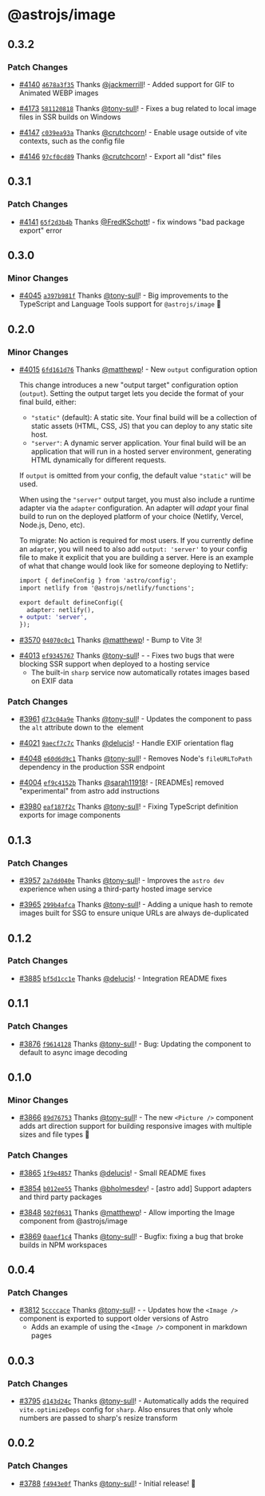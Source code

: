 # @astrojs/image

## 0.3.2

### Patch Changes

- [#4140](https://github.com/withastro/astro/pull/4140) [`4678a3f35`](https://github.com/withastro/astro/commit/4678a3f358840db853db55b753b329ae592a589c) Thanks [@jackmerrill](https://github.com/jackmerrill)! - Added support for GIF to Animated WEBP images

* [#4173](https://github.com/withastro/astro/pull/4173) [`581120818`](https://github.com/withastro/astro/commit/5811208182fb70fad730b0e495d054ba970b9353) Thanks [@tony-sull](https://github.com/tony-sull)! - Fixes a bug related to local image files in SSR builds on Windows

- [#4147](https://github.com/withastro/astro/pull/4147) [`c039ea93a`](https://github.com/withastro/astro/commit/c039ea93a1372d954f924a1e6a019a834d1eeb7a) Thanks [@crutchcorn](https://github.com/crutchcorn)! - Enable usage outside of vite contexts, such as the config file

* [#4146](https://github.com/withastro/astro/pull/4146) [`97cf0cd89`](https://github.com/withastro/astro/commit/97cf0cd893b950a48ffa631247528b4b4ad73109) Thanks [@crutchcorn](https://github.com/crutchcorn)! - Export all "dist" files

## 0.3.1

### Patch Changes

- [#4141](https://github.com/withastro/astro/pull/4141) [`65f2d3b4b`](https://github.com/withastro/astro/commit/65f2d3b4b1d31411ee2ea450478349413d8f4cf6) Thanks [@FredKSchott](https://github.com/FredKSchott)! - fix windows "bad package export" error

## 0.3.0

### Minor Changes

- [#4045](https://github.com/withastro/astro/pull/4045) [`a397b981f`](https://github.com/withastro/astro/commit/a397b981f5f46dee85e6e00aa39633d018d4b9a2) Thanks [@tony-sull](https://github.com/tony-sull)! - Big improvements to the TypeScript and Language Tools support for `@astrojs/image` :tada:

## 0.2.0

### Minor Changes

- [#4015](https://github.com/withastro/astro/pull/4015) [`6fd161d76`](https://github.com/withastro/astro/commit/6fd161d7691cbf9d3ffa4646e46059dfd0940010) Thanks [@matthewp](https://github.com/matthewp)! - New `output` configuration option

  This change introduces a new "output target" configuration option (`output`). Setting the output target lets you decide the format of your final build, either:

  - `"static"` (default): A static site. Your final build will be a collection of static assets (HTML, CSS, JS) that you can deploy to any static site host.
  - `"server"`: A dynamic server application. Your final build will be an application that will run in a hosted server environment, generating HTML dynamically for different requests.

  If `output` is omitted from your config, the default value `"static"` will be used.

  When using the `"server"` output target, you must also include a runtime adapter via the `adapter` configuration. An adapter will _adapt_ your final build to run on the deployed platform of your choice (Netlify, Vercel, Node.js, Deno, etc).

  To migrate: No action is required for most users. If you currently define an `adapter`, you will need to also add `output: 'server'` to your config file to make it explicit that you are building a server. Here is an example of what that change would look like for someone deploying to Netlify:

  ```diff
  import { defineConfig } from 'astro/config';
  import netlify from '@astrojs/netlify/functions';

  export default defineConfig({
    adapter: netlify(),
  + output: 'server',
  });
  ```

* [#3570](https://github.com/withastro/astro/pull/3570) [`04070c0c1`](https://github.com/withastro/astro/commit/04070c0c12c00a3e17842ce48e36edc3f2c890a3) Thanks [@matthewp](https://github.com/matthewp)! - Bump to Vite 3!

- [#4013](https://github.com/withastro/astro/pull/4013) [`ef9345767`](https://github.com/withastro/astro/commit/ef9345767b898b436acc6da32da4936b882fd926) Thanks [@tony-sull](https://github.com/tony-sull)! - - Fixes two bugs that were blocking SSR support when deployed to a hosting service
  - The built-in `sharp` service now automatically rotates images based on EXIF data

### Patch Changes

- [#3961](https://github.com/withastro/astro/pull/3961) [`d73c04a9e`](https://github.com/withastro/astro/commit/d73c04a9e58c7d320cdb4f34604de76b30199778) Thanks [@tony-sull](https://github.com/tony-sull)! - Updates the <Picture /> component to pass the `alt` attribute down to the <img> element

* [#4021](https://github.com/withastro/astro/pull/4021) [`9aecf7c7c`](https://github.com/withastro/astro/commit/9aecf7c7c7211f34236d8dde624ca388310d3727) Thanks [@delucis](https://github.com/delucis)! - Handle EXIF orientation flag

- [#4048](https://github.com/withastro/astro/pull/4048) [`e60d6d9c1`](https://github.com/withastro/astro/commit/e60d6d9c1df7d53613c2bf46c6cfc06ac04100c5) Thanks [@tony-sull](https://github.com/tony-sull)! - Removes Node's `fileURLToPath` dependency in the production SSR endpoint

* [#4004](https://github.com/withastro/astro/pull/4004) [`ef9c4152b`](https://github.com/withastro/astro/commit/ef9c4152b2b399e25bf4e8aa7b37adcf6d0d8f17) Thanks [@sarah11918](https://github.com/sarah11918)! - [READMEs] removed "experimental" from astro add instructions

- [#3980](https://github.com/withastro/astro/pull/3980) [`eaf187f2c`](https://github.com/withastro/astro/commit/eaf187f2c40493abec28113c742ef392c812d0e2) Thanks [@tony-sull](https://github.com/tony-sull)! - Fixing TypeScript definition exports for image components

## 0.1.3

### Patch Changes

- [#3957](https://github.com/withastro/astro/pull/3957) [`2a7dd040e`](https://github.com/withastro/astro/commit/2a7dd040e8a65d62fbb3bbd7308f523bd48deda5) Thanks [@tony-sull](https://github.com/tony-sull)! - Improves the `astro dev` experience when using a third-party hosted image service

* [#3965](https://github.com/withastro/astro/pull/3965) [`299b4afca`](https://github.com/withastro/astro/commit/299b4afcab090bbe014d4eaf2a5ea439e8436bcc) Thanks [@tony-sull](https://github.com/tony-sull)! - Adding a unique hash to remote images built for SSG to ensure unique URLs are always de-duplicated

## 0.1.2

### Patch Changes

- [#3885](https://github.com/withastro/astro/pull/3885) [`bf5d1cc1e`](https://github.com/withastro/astro/commit/bf5d1cc1e71da38a14658c615e9481f2145cc6e7) Thanks [@delucis](https://github.com/delucis)! - Integration README fixes

## 0.1.1

### Patch Changes

- [#3876](https://github.com/withastro/astro/pull/3876) [`f9614128`](https://github.com/withastro/astro/commit/f9614128622583cba6f65cb4202d56a71b4269a3) Thanks [@tony-sull](https://github.com/tony-sull)! - Bug: Updating the <Picture /> component to default to async image decoding

## 0.1.0

### Minor Changes

- [#3866](https://github.com/withastro/astro/pull/3866) [`89d76753`](https://github.com/withastro/astro/commit/89d76753a0dc50b2967d1fa9d36e34bde2722b83) Thanks [@tony-sull](https://github.com/tony-sull)! - The new `<Picture />` component adds art direction support for building responsive images with multiple sizes and file types :tada:

### Patch Changes

- [#3865](https://github.com/withastro/astro/pull/3865) [`1f9e4857`](https://github.com/withastro/astro/commit/1f9e4857ff2b2cb7db89d619618cdf546cd3b3dc) Thanks [@delucis](https://github.com/delucis)! - Small README fixes

* [#3854](https://github.com/withastro/astro/pull/3854) [`b012ee55`](https://github.com/withastro/astro/commit/b012ee55b107dea0730286263b27d83e530fad5d) Thanks [@bholmesdev](https://github.com/bholmesdev)! - [astro add] Support adapters and third party packages

- [#3848](https://github.com/withastro/astro/pull/3848) [`502f0631`](https://github.com/withastro/astro/commit/502f0631317fe1b23582d4126c44f44cb0b0716f) Thanks [@matthewp](https://github.com/matthewp)! - Allow importing the Image component from @astrojs/image

* [#3869](https://github.com/withastro/astro/pull/3869) [`0aaef1c4`](https://github.com/withastro/astro/commit/0aaef1c48bacff5a05498af201d456efeac82ac2) Thanks [@tony-sull](https://github.com/tony-sull)! - Bugfix: fixing a bug that broke builds in NPM workspaces

## 0.0.4

### Patch Changes

- [#3812](https://github.com/withastro/astro/pull/3812) [`5ccccace`](https://github.com/withastro/astro/commit/5ccccace0cc3055117f118a88231999fab585a3b) Thanks [@tony-sull](https://github.com/tony-sull)! - - Updates how the `<Image />` component is exported to support older versions of Astro
  - Adds an example of using the `<Image />` component in markdown pages

## 0.0.3

### Patch Changes

- [#3795](https://github.com/withastro/astro/pull/3795) [`d143d24c`](https://github.com/withastro/astro/commit/d143d24c7246153e6f66d8e0f3f9c78cadfee258) Thanks [@tony-sull](https://github.com/tony-sull)! - Automatically adds the required `vite.optimizeDeps` config for `sharp`. Also ensures that only whole numbers are passed to sharp's resize transform

## 0.0.2

### Patch Changes

- [#3788](https://github.com/withastro/astro/pull/3788) [`f4943e0f`](https://github.com/withastro/astro/commit/f4943e0fbced044f0ba4435cb41d77b67c98e69f) Thanks [@tony-sull](https://github.com/tony-sull)! - Initial release! 🎉
